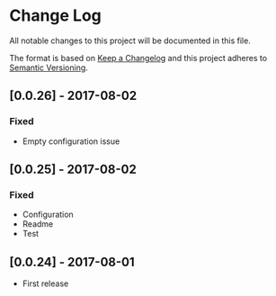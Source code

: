 # Change Log
All notable changes to this project will be documented in this file.

The format is based on [Keep a Changelog](http://keepachangelog.com/)
and this project adheres to [Semantic Versioning](http://semver.org/).

## [0.0.26] - 2017-08-02
### Fixed
- Empty configuration issue

## [0.0.25] - 2017-08-02
### Fixed
- Configuration
- Readme
- Test

## [0.0.24] - 2017-08-01
- First release